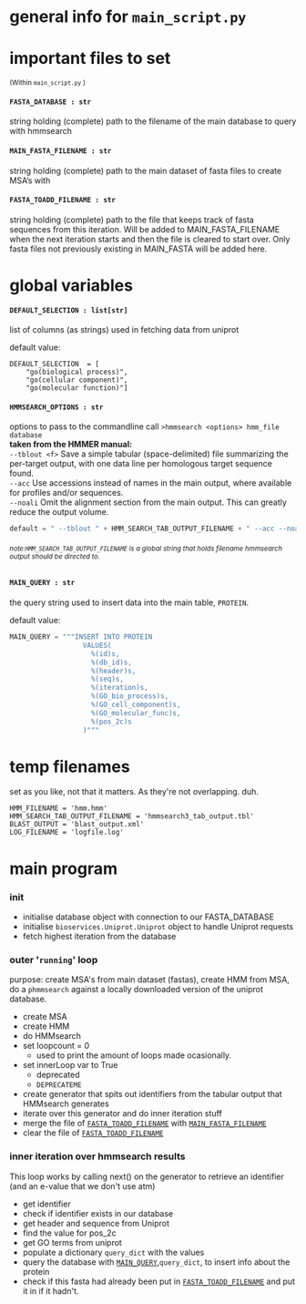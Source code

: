 # general info for `main_script.py`

# important files to set
<sub>  (Within `main_script.py` ) </sub>
#### `FASTA_DATABASE : str `
string holding (complete) path to the filename of the main database to query with hmmsearch

#### `MAIN_FASTA_FILENAME : str`
string holding (complete) path to the main dataset of fasta files to create MSA’s with

#### `FASTA_TOADD_FILENAME : str `
string holding (complete) path to the file that keeps track of fasta sequences from this iteration. Will be added to MAIN_FASTA_FILENAME when the next iteration starts and then the file is cleared to start over. Only fasta files not previously existing in MAIN_FASTA will be added here.

# global variables
#### `DEFAULT_SELECTION : list[str]`
list of columns (as strings) used in fetching data from uniprot

default value:
```
DEFAULT_SELECTION  = [
    "go(biological process)",
    "go(cellular component)",
    "go(molecular function)"]
```


#### `HMMSEARCH_OPTIONS : str`
options to pass to the commandline call `>hmmsearch <options> hmm_file database`  
<b>taken from the HMMER manual:</b>  
`--tblout <f>` Save a simple tabular (space-delimited) file summarizing the
per-target output, with one data line per homologous target
sequence found.   
`--acc` Use accessions instead of names in the main output, where
available for profiles and/or sequences.  
`--noali` Omit the alignment section from the main output. This can greatly reduce the output volume.


```python
default = " --tblout " + HMM_SEARCH_TAB_OUTPUT_FILENAME + " --acc --noali "
```
###### <sub>note:`HMM_SEARCH_TAB_OUTPUT_FILENAME` is a global string that holds filename hmmsearch output should be directed to.  </sub>


#### `MAIN_QUERY : str`
the query string used to insert data into the main table, `PROTEIN`.

default value:
```python
MAIN_QUERY = """INSERT INTO PROTEIN
                  VALUES(
                    %(id)s,
                    %(db_id)s,
                    %(header)s,
                    %(seq)s,
                    %(iteration)s,
                    %(GO_bio_process)s,
                    %(GO_cell_component)s,
                    %(GO_molecular_func)s,
                    %(pos_2c)s
                  )"""

```

# temp filenames
set as you like, not that it matters. As they're not overlapping. duh.
```MSA_FILENAME = 'msa.msa'
HMM_FILENAME = 'hmm.hmm'
HMM_SEARCH_TAB_OUTPUT_FILENAME = 'hmmsearch3_tab_output.tbl'
BLAST_OUTPUT = 'blast_output.xml'
LOG_FILENAME = 'logfile.log'
```

# main program
### init
- initialise database object with connection to our FASTA_DATABASE
- initialise `bioservices.Uniprot.Uniprot` object to handle Uniprot requests
- fetch highest iteration from the database

### outer '`running`' loop
purpose: create MSA's from main dataset (fastas), create HMM from MSA, do a `phmmsearch` against a locally downloaded version of the uniprot database.
- create MSA
- create HMM
- do HMMsearch
- set loopcount = 0
  - used to print the amount of loops made ocasionally.
- set innerLoop var to True
  - deprecated
  - `DEPRECATEME`
- create generator that spits out identifiers from the tabular output that HMMsearch generates
- iterate over this generator and do inner iteration stuff
- merge the file of [`FASTA_TOADD_FILENAME`](fasta_toadd_filename--str-) with [`MAIN_FASTA_FILENAME`](main_fasta_filename--str)
- clear the file of [`FASTA_TOADD_FILENAME`](fasta_toadd_filename--str-) 


### inner iteration over hmmsearch results
This loop works by calling next() on the generator to retrieve an identifier (and an e-value that we don't use atm)
- get identifier
- check if identifier exists in our database  
- get header and sequence from Uniprot
- find the value for pos_2c
- get GO terms from uniprot
- populate a dictionary `query_dict` with the values  
- query the database with [`MAIN_QUERY`](main_query--str),`query_dict`, to insert info about the protein
- check if this fasta had already been put in [`FASTA_TOADD_FILENAME`](fasta_toadd_filename--str-) and put it in if it hadn't.
